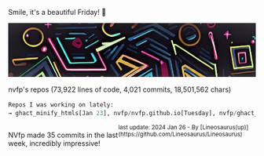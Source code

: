 Smile, it's a beautiful Friday! 🌺

![banner](./assets/banner.jpg)

nvfp's repos (73,922 lines of code, 4,021 commits, 18,501,562 chars)

```python
Repos I was working on lately:
→ ghact_minify_htmls[Jan 23], nvfp/nvfp.github.io[Tuesday], nvfp/ghact_auto_permalink[Mon, Jan 22, 2024, 10:33AM utc+0000]
```

<div style="display: flex; justify-content: space-between;"><p>NVfp made 35 commits in the last week, incredibly impressive!</p><sub>last update: 2024 Jan 26 - By [Lineosaurus(up)](https://github.com/Lineosaurus/Lineosaurus)</sub></div>